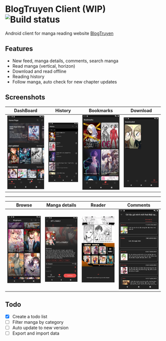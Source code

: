 # BlogTruyen Client (WIP) ![Build status](https://github.com/VietAnh14/blogTruyenMobile/actions/workflows/build.yml/badge.svg)

Android client for manga reading website [BlogTruyen](https://blogtruyen.vn/)

## Features
-  New feed, manga details, comments, search manga
-  Read manga (vertical, horizon)
-  Download and read offline
-  Reading history
-  Follow manga, auto check for new chapter updates

## Screenshots
DashBoard    | History        | Bookmarks     | Download
------------ | -------------  | ------------- | -------------
![Dashboard](/screenShots/newDashBoard.jpg)|![History](/screenShots/history.jpg)|![Bookmarks](/screenShots/bookmarks.jpg)| ![Bookmarks](/screenShots/download.jpg)
--------------------------------------------------------------------------
Browse       | Manga details  | Reader        | Comments 
------------ | -------------  | ------------- | -------------
![Dashboard](/screenShots/browse.jpg)|![History](/screenShots/newDetails.jpg)|![Bookmarks](/screenShots/newReader.jpg)| ![Bookmarks](/screenShots/comments.jpg)

## Todo
- [x] Create a todo list
- [ ] Filter manga by category
- [ ] Auto update to new version
- [ ] Export and import data
